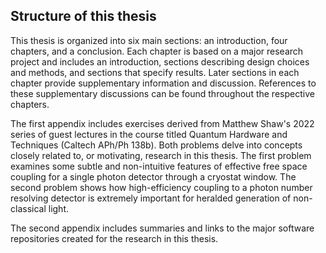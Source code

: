 
## Structure of this thesis

This thesis is organized into six main sections: an introduction, four chapters, and a conclusion. Each chapter is based on a major research project and includes an introduction, sections describing design choices and methods, and sections that specify results. Later sections in each chapter provide supplementary information and discussion. References to these supplementary discussions can be found throughout the respective chapters.

The first appendix includes exercises derived from Matthew Shaw's 2022 series of guest lectures in the course titled Quantum Hardware and Techniques (Caltech APh/Ph 138b). Both problems delve into concepts closely related to, or motivating, research in this thesis. The first problem examines some subtle and non-intuitive features of effective free space coupling for a single photon detector through a cryostat window. The second problem shows how high-efficiency coupling to a photon number resolving detector is extremely important for heralded generation of non-classical light.

The second appendix includes summaries and links to the major software repositories created for the research in this thesis. 